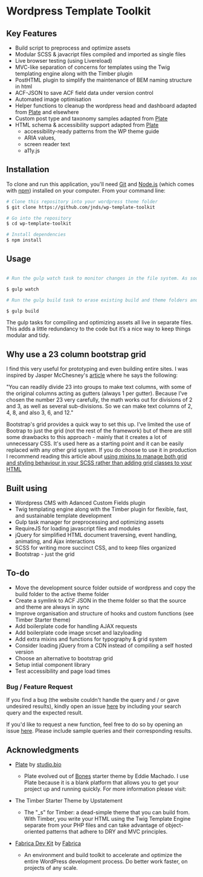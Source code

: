
# Wordpress Template Toolkit

## Key Features

* Build script to preprocess and optimize assets
* Modular SCSS & javacript files compiled and imported as single files
* Live browser testing (using Livereload)
* MVC-like separation of concerns for templates using the Twig templating engine along with the Timber plugin 
* PostHTML plugin to simplify the maintenance of BEM naming structure in html
* ACF-JSON to save ACF field data under version control
* Automated image optimisation
* Helper functions to cleanup the wordpress head and dashboard adapted from [Plate](https://studio.bio/themes/plate) and elsewhere
* Custom post type and taxonomy samples adapted from [Plate](https://studio.bio/themes/plate)
* HTML schema & accessibility support adapted from [Plate](https://studio.bio/themes/plate)
  - accessibility-ready patterns from the WP theme guide 
  - ARIA values, 
  - screen reader text 
  - a11y.js

## Installation

To clone and run this application, you'll need [Git](https://git-scm.com) and [Node.js](https://nodejs.org/en/download/) (which comes with [npm](http://npmjs.com)) installed on your computer. From your command line:

```bash
# Clone this repository into your wordpress theme folder
$ git clone https://github.com/jnds/wp-template-toolkit

# Go into the repository
$ cd wp-template-toolkit

# Install dependencies
$ npm install
```

## Usage

```bash

# Run the gulp watch task to monitor changes in the file system. As soon as you save a file, it is preprocessed as needed and the browser is refreshed

$ gulp watch

# Run the gulp build task to erase existing build and theme folders and compile the latest version

$ gulp build

```
The gulp tasks for compiling and optimizing assets all live in separate files. This adds a little redundancy to the code but it’s a nice way to keep things modular and tidy. 


## Why use a 23 column bootstrap grid 

I find this very useful for prototyping and even building entire sites. I was inspired by Jasper McChesney's [article](http://breakforsense.net/flexible-layout-23-column-grid/) where he says the following:

"You can readily divide 23 into groups to make text columns, with some of the original columns acting as gutters (always 1 per gutter). Because I’ve chosen the number 23 very carefully, the math works out for divisions of 2 and 3, as well as several sub-divisions. So we can make text columns of 2, 4, 8, and also 3, 6, and 12."

Bootstrap's grid provides a quick way to set this up. I've limited the use of Bootrap to just the grid (not the rest of the framework) but of there are still some drawbacks to this approach - mainly that it creates a lot of unnecessary CSS. It's used here as a starting point and it can be easily replaced with any other grid system. If you do choose to use it in production I recommend reading this article about [using mixins to manage both grid and styling behaviour in your SCSS rather than adding grid classes to your HTML](https://medium.com/@erik_flowers/how-youve-been-getting-the-bootstrap-grid-all-wrong-and-how-to-fix-it-6d97b920aa40)


## Built using 
- Wordpress CMS with Adanced Custom Fields plugin
- Twig templating engine along with the Timber plugin for flexible, fast, and sustainable template development
- Gulp task manager for preprocessing and optimizing assets
- RequireJS for loading javascript files and modules
- jQuery for simplified HTML document traversing, event handling, animating, and Ajax interactions
- SCSS for writing more succinct CSS, and to keep files organized
- Bootstrap - just the grid


## To-do

- Move the development source folder outside of wordpress and copy the build folder to the active theme folder
- Create a symlink to ACF JSON in the theme folder so that the source and theme are always in sync
- Improve organisation and structure of hooks and custom functions (see Timber Starter theme)
- Add boilerplate code for handling AJAX requests
- Add boilerplate code image srcset and lazyloading
- Add extra mixins and functions for typography & grid system
- Consider loading jQuery from a CDN instead of compiling a self hosted version
- Choose an alternative to bootstrap grid
- Setup intial component library
- Test accessibility and page load times


### Bug / Feature Request

If you find a bug (the website couldn't handle the query and / or gave undesired results), kindly open an issue [here](https://github.com/jnds/wp-template-toolkit/issues/new) by including your search query and the expected result.

If you'd like to request a new function, feel free to do so by opening an issue [here](https://github.com/jnds/wp-template-toolkit/issues/new). Please include sample queries and their corresponding results.


## Acknowledgments

* ️[Plate](https://studio.bio/themes/plate) by [studio.bio](https://studio.bio/)
  - Plate evolved out of [Bones](https://themble.com/bones/) starter theme by Eddie Machado. I use Plate because it is a blank platform that allows you to get your project up and running quickly. For more information please visit: 

* The Timber Starter Theme by Upstatement
  - The "_s" for Timber: a dead-simple theme that you can build from. With Timber, you write your HTML using the Twig Template Engine separate from your PHP files and can take advantage of object-oriented patterns that adhere to DRY and MVC principles.

* [Fabrica Dev Kit](https://fabri.ca/wp-tools/) by [Fabrica](https://fabri.ca)
  - An environment and build toolkit to accelerate and optimize the entire WordPress development process. Do better work faster, on projects of any scale.